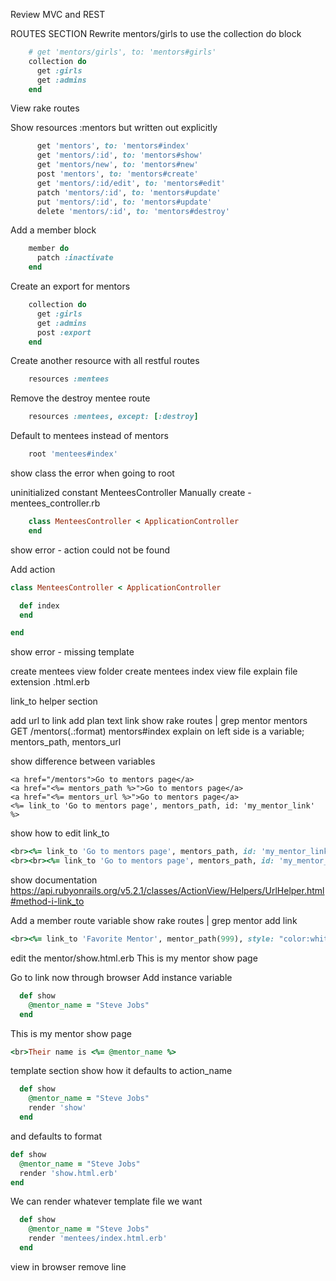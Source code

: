 Review MVC and REST

ROUTES SECTION
Rewrite mentors/girls to use the collection do block
```ruby
    # get 'mentors/girls', to: 'mentors#girls'
    collection do      
      get :girls      
      get :admins    
    end
```
View rake routes

Show resources :mentors but written out explicitly
```ruby
      get 'mentors', to: 'mentors#index'
      get 'mentors/:id', to: 'mentors#show'
      get 'mentors/new', to: 'mentors#new'
      post 'mentors', to: 'mentors#create'
      get 'mentors/:id/edit', to: 'mentors#edit'
      patch 'mentors/:id', to: 'mentors#update'
      put 'mentors/:id', to: 'mentors#update'
      delete 'mentors/:id', to: 'mentors#destroy'
```
Add a member block
```ruby
    member do      
      patch :inactivate    
    end
```
Create an export for mentors
```ruby
    collection do      
      get :girls      
      get :admins      
      post :export    
    end
```
Create another resource with all restful routes
```ruby
    resources :mentees
```
Remove the destroy mentee route
```ruby
    resources :mentees, except: [:destroy]
```
Default to mentees instead of mentors
```ruby
    root 'mentees#index'
```
show class the error when going to root

uninitialized constant MenteesController
Manually create - mentees_controller.rb
```ruby
    class MenteesController < ApplicationController
    end
```
show error - action could not be found

Add action
```ruby
class MenteesController < ApplicationController

  def index
  end

end
```
show error - missing template

create mentees view folder
create mentees index view file
explain file extension .html.erb

link_to helper section

add url to link
add plan text link
show rake routes | grep mentor
mentors GET    /mentors(.:format)                mentors#index
explain on left side is a variable; mentors_path, mentors_url

show difference between variables
```
<a href="/mentors">Go to mentors page</a>
<a href="<%= mentors_path %>">Go to mentors page</a>
<a href="<%= mentors_url %>">Go to mentors page</a>
<%= link_to 'Go to mentors page', mentors_path, id: 'my_mentor_link'  %>
```
show how to edit link_to
```ruby
<br><%= link_to 'Go to mentors page', mentors_path, id: 'my_mentor_link', style: "font-size:20px"  %>
<br><br><%= link_to 'Go to mentors page', mentors_path, id: 'my_mentor_link', class: "btn"  %>
```
show documentation
https://api.rubyonrails.org/v5.2.1/classes/ActionView/Helpers/UrlHelper.html#method-i-link_to

Add a member route variable
show rake routes | grep mentor
add link
```ruby
<br><%= link_to 'Favorite Mentor', mentor_path(999), style: "color:white"  %>
```
edit the mentor/show.html.erb
This is my mentor show page

Go to link now through browser
Add instance variable
```ruby
  def show
    @mentor_name = "Steve Jobs"
  end
```
This is my mentor show page
```ruby
<br>Their name is <%= @mentor_name %>
```
template section
show how it defaults to action_name
```ruby
  def show
    @mentor_name = "Steve Jobs"
    render 'show'
  end  
```
and defaults to format
```ruby
def show
  @mentor_name = "Steve Jobs"
  render 'show.html.erb'
end
```
We can render whatever template file we want
```ruby
  def show
    @mentor_name = "Steve Jobs"
    render 'mentees/index.html.erb'
  end
```
view in browser
remove line
